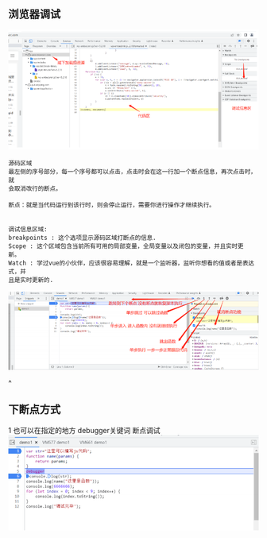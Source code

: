 ## **浏览器调试**
![](.topwrite/assets/image_1726650200227.png)
```
源码区域
最左侧的序号部分，每⼀个序号都可以点击，点击时会在这⼀⾏加⼀个断点信息，再次点击时，就
会取消改⾏的断点。

断点：就是当代码运⾏到该⾏时，则会停⽌运⾏，需要你进⾏操作才继续执⾏。


调试信息区域:
breakpoints : 这个选项显示源码区域打断点的信息.
Scope : 这个区域包含当前所有可⽤的局部变量，全局变量以及闭包的变量，并且实时更
新。
Watch : 学过vue的⼩伙伴，应该很容易理解，就是⼀个监听器，监听你想看的值或者是表达式，并
且是实时更新的.
```
![](.topwrite/assets/image_1726650873169.png)



^
## **下断点方式**
1
也可以在指定的地⽅ debugger关键词 断点调试
![](.topwrite/assets/image_1726650914098.png)
